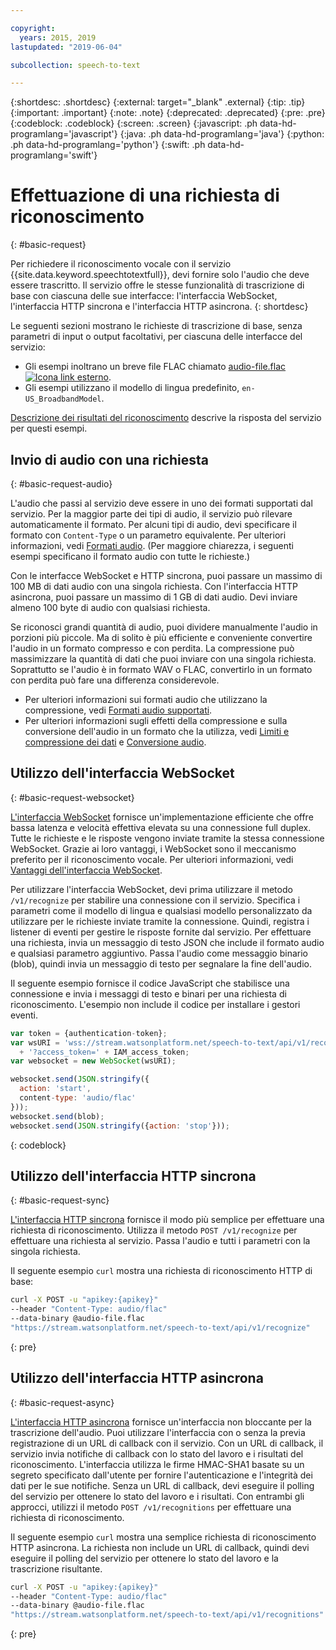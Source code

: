 ```yaml
---

copyright:
  years: 2015, 2019
lastupdated: "2019-06-04"

subcollection: speech-to-text

---
```


{:shortdesc: .shortdesc}
{:external: target="_blank" .external}
{:tip: .tip}
{:important: .important}
{:note: .note}
{:deprecated: .deprecated}
{:pre: .pre}
{:codeblock: .codeblock}
{:screen: .screen}
{:javascript: .ph data-hd-programlang='javascript'}
{:java: .ph data-hd-programlang='java'}
{:python: .ph data-hd-programlang='python'}
{:swift: .ph data-hd-programlang='swift'}

# Effettuazione di una richiesta di riconoscimento
{: #basic-request}

Per richiedere il riconoscimento vocale con il servizio {{site.data.keyword.speechtotextfull}}, devi fornire solo l'audio che deve essere trascritto. Il servizio offre le stesse funzionalità di trascrizione di base con ciascuna delle sue interfacce: l'interfaccia WebSocket, l'interfaccia HTTP sincrona e l'interfaccia HTTP asincrona.
{: shortdesc}

Le seguenti sezioni mostrano le richieste di trascrizione di base, senza parametri di input o output facoltativi, per ciascuna delle interfacce del servizio:

-   Gli esempi inoltrano un breve file FLAC chiamato <a target="_blank" href="https://watson-developer-cloud.github.io/doc-tutorial-downloads/speech-to-text/audio-file.flac" download="audio-file.flac">audio-file.flac <img src="../../icons/launch-glyph.svg" alt="Icona link esterno" title="Icona link esterno"></a>.
-   Gli esempi utilizzano il modello di lingua predefinito, `en-US_BroadbandModel`.

[Descrizione dei risultati del riconoscimento](/docs/services/speech-to-text?topic=speech-to-text-basic-response) descrive la risposta del servizio per questi esempi.

## Invio di audio con una richiesta
{: #basic-request-audio}

L'audio che passi al servizio deve essere in uno dei formati supportati dal servizio. Per la maggior parte dei tipi di audio, il servizio può rilevare automaticamente il formato. Per alcuni tipi di audio, devi specificare il formato con `Content-Type` o un parametro equivalente. Per ulteriori informazioni, vedi [Formati audio](/docs/services/speech-to-text?topic=speech-to-text-audio-formats). (Per maggiore chiarezza, i seguenti esempi specificano il formato audio con tutte le richieste.)

Con le interfacce WebSocket e HTTP sincrona, puoi passare un massimo di 100 MB di dati audio con una singola richiesta. Con l'interfaccia HTTP asincrona, puoi passare un massimo di 1 GB di dati audio. Devi inviare almeno 100 byte di audio con qualsiasi richiesta.

Se riconosci grandi quantità di audio, puoi dividere manualmente l'audio in porzioni più piccole. Ma di solito è più efficiente e conveniente convertire l'audio in un formato compresso e con perdita. La compressione può massimizzare la quantità di dati che puoi inviare con una singola richiesta. Soprattutto se l'audio è in formato WAV o FLAC, convertirlo in un formato con perdita può fare una differenza considerevole.

-   Per ulteriori informazioni sui formati audio che utilizzano la compressione, vedi [Formati audio supportati](/docs/services/speech-to-text?topic=speech-to-text-audio-formats#formats).
-   Per ulteriori informazioni sugli effetti della compressione e sulla conversione dell'audio in un formato che la utilizza, vedi [Limiti e compressione dei dati](/docs/services/speech-to-text?topic=speech-to-text-audio-formats#limits) e [Conversione audio](/docs/services/speech-to-text?topic=speech-to-text-audio-formats#conversion).

## Utilizzo dell'interfaccia WebSocket
{: #basic-request-websocket}

[L'interfaccia WebSocket](/docs/services/speech-to-text?topic=speech-to-text-websockets) fornisce un'implementazione efficiente che offre bassa latenza e velocità effettiva elevata su una connessione full duplex. Tutte le richieste e le risposte vengono inviate tramite la stessa connessione WebSocket. Grazie ai loro vantaggi, i WebSocket sono il meccanismo preferito per il riconoscimento vocale. Per ulteriori informazioni, vedi [Vantaggi dell'interfaccia WebSocket](/docs/services/speech-to-text?topic=speech-to-text-developerOverview#advantages).

Per utilizzare l'interfaccia WebSocket, devi prima utilizzare il metodo `/v1/recognize` per stabilire una connessione con il servizio. Specifica i parametri come il modello di lingua e qualsiasi modello personalizzato da utilizzare per le richieste inviate tramite la connessione. Quindi, registra i listener di eventi per gestire le risposte fornite dal servizio. Per effettuare una richiesta, invia un messaggio di testo JSON che include il formato audio e qualsiasi parametro aggiuntivo. Passa l'audio come messaggio binario (blob), quindi invia un messaggio di testo per segnalare la fine dell'audio.

Il seguente esempio fornisce il codice JavaScript che stabilisce una connessione e invia i messaggi di testo e binari per una richiesta di riconoscimento. L'esempio non include il codice per installare i gestori eventi.

```javascript
var token = {authentication-token};
var wsURI = 'wss://stream.watsonplatform.net/speech-to-text/api/v1/recognize'
  + '?access_token=' + IAM_access_token;
var websocket = new WebSocket(wsURI);

websocket.send(JSON.stringify({
  action: 'start',
  content-type: 'audio/flac'
}));
websocket.send(blob);
websocket.send(JSON.stringify({action: 'stop'}));
```
{: codeblock}

## Utilizzo dell'interfaccia HTTP sincrona
{: #basic-request-sync}

[L'interfaccia HTTP sincrona](/docs/services/speech-to-text?topic=speech-to-text-http) fornisce il modo più semplice per effettuare una richiesta di riconoscimento. Utilizza il metodo `POST /v1/recognize` per effettuare una richiesta al servizio. Passa l'audio e tutti i parametri con la singola richiesta.

Il seguente esempio `curl` mostra una richiesta di riconoscimento HTTP di base:

```bash
curl -X POST -u "apikey:{apikey}"
--header "Content-Type: audio/flac"
--data-binary @audio-file.flac
"https://stream.watsonplatform.net/speech-to-text/api/v1/recognize"
```
{: pre}

## Utilizzo dell'interfaccia HTTP asincrona
{: #basic-request-async}

[L'interfaccia HTTP asincrona](/docs/services/speech-to-text?topic=speech-to-text-async) fornisce un'interfaccia non bloccante per la trascrizione dell'audio. Puoi utilizzare l'interfaccia con o senza la previa registrazione di un URL di callback con il servizio. Con un URL di callback, il servizio invia notifiche di callback con lo stato del lavoro e i risultati del riconoscimento. L'interfaccia utilizza le firme HMAC-SHA1 basate su un segreto specificato dall'utente per fornire l'autenticazione e l'integrità dei dati per le sue notifiche. Senza un URL di callback, devi eseguire il polling del servizio per ottenere lo stato del lavoro e i risultati. Con entrambi gli approcci, utilizzi il metodo `POST /v1/recognitions` per effettuare una richiesta di riconoscimento.

Il seguente esempio `curl` mostra una semplice richiesta di riconoscimento HTTP asincrona. La richiesta non include un URL di callback, quindi devi eseguire il polling del servizio per ottenere lo stato del lavoro e la trascrizione risultante.

```bash
curl -X POST -u "apikey:{apikey}"
--header "Content-Type: audio/flac"
--data-binary @audio-file.flac
"https://stream.watsonplatform.net/speech-to-text/api/v1/recognitions"
```
{: pre}
